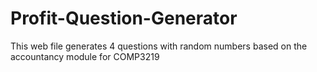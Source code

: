 # Profit-Question-Generator
This web file generates 4 questions with random numbers based on the accountancy module for COMP3219
